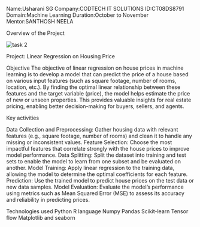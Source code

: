 Name:Usharani SG
Company:CODTECH IT SOLUTIONS
ID:CT08DS8791
Domain:Machine Learning
Duration:October to November
Mentor:SANTHOSH NEELA

Overview of the Project



![task 2](https://github.com/user-attachments/assets/d17e4d41-9e69-47dd-9157-646869fed86f)




Project: Linear Regression on Housing Price

Objective The objective of linear regression on house prices in machine learning is to develop a model that can predict the price of a house based on various input features (such as square footage, number of rooms, location, etc.). By finding the optimal linear relationship between these features and the target variable (price), the model helps estimate the price of new or unseen properties. This provides valuable insights for real estate pricing, enabling better decision-making for buyers, sellers, and agents.

Key activities

Data Collection and Preprocessing: Gather housing data with relevant features (e.g., square footage, number of rooms) and clean it to handle any missing or inconsistent values.
Feature Selection: Choose the most impactful features that correlate strongly with the house prices to improve model performance.
Data Splitting: Split the dataset into training and test sets to enable the model to learn from one subset and be evaluated on another.
Model Training: Apply linear regression to the training data, allowing the model to determine the optimal coefficients for each feature.
Prediction: Use the trained model to predict house prices on the test data or new data samples.
Model Evaluation: Evaluate the model’s performance using metrics such as Mean Squared Error (MSE) to assess its accuracy and reliability in predicting prices.


Technologies used
Python R language Numpy Pandas Scikit-learn Tensor flow Matplotlib and seaborn
